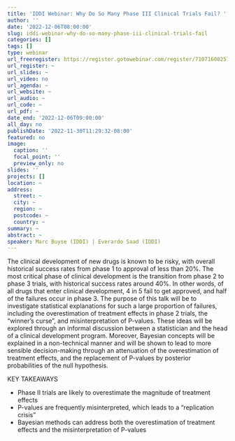 ```yaml
---
title: 'IDDI Webinar: Why Do So Many Phase III Clinical Trials Fail? '
author: ''
date: '2022-12-06T08:00:00'
slug: iddi-webinar-why-do-so-many-phase-iii-clinical-trials-fail
categories: []
tags: []
type: webinar
url_freeregister: https://register.gotowebinar.com/register/7107160025758153228
url_register: ~
url_slides: ~
url_video: no
url_agenda: ~
url_website: ~
url_audio: ~
url_code: ~
url_pdf: ~
date_end: '2022-12-06T09:00:00'
all_day: no
publishDate: '2022-11-30T11:29:32-08:00'
featured: no
image:
  caption: ''
  focal_point: ''
  preview_only: no
slides: ''
projects: []
location: ~
address:
  street: ~
  city: ~
  region: ~
  postcode: ~
  country: ~
summary: ~
abstract: ~
speaker: Marc Buyse (IDDI) | Everardo Saad (IDDI)
---
```


<!--more-->
The clinical development of new drugs is known to be risky, with overall historical success rates from phase 1 to approval of less than 20%. The most critical phase of clinical development is the transition from phase 2 to phase 3 trials, with historical success rates around 40%. In other words, of all drugs that enter clinical development, 4 in 5 fail to get approved, and half of the failures occur in phase 3. The purpose of this talk will be to investigate statistical explanations for such a large proportion of failures, including the overestimation of treatment effects in phase 2 trials, the “winner’s curse”, and misinterpretation of P-values. These ideas will be explored through an informal discussion between a statistician and the head of a clinical development program. Moreover, Bayesian concepts will be explained in a non-technical manner and will be shown to lead to more sensible decision-making through an attenuation of the overestimation of treatment effects, and the replacement of P-values by posterior probabilities of the null hypothesis. 

KEY TAKEAWAYS  
-	Phase II trials are likely to overestimate the magnitude of treatment effects
-	P-values are frequently misinterpreted, which leads to a “replication crisis”
-	Bayesian methods can address both the overestimation of treatment effects and the misinterpretation of P-values